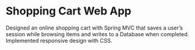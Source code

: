 # Shopping Cart Web App

Designed an online shopping cart with Spring MVC that saves a user’s session while browsing items and writes to a Database when completed. Implemented responsive design with CSS.
